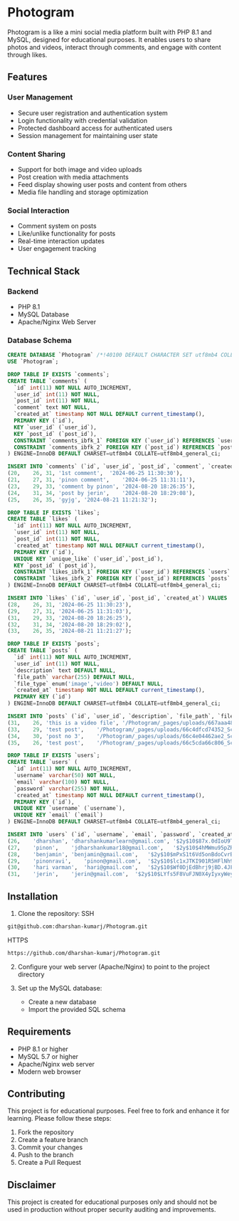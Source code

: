 # Photogram

Photogram is a like a mini social media platform built with PHP 8.1 and MySQL, designed for educational purposes. It enables users to share photos and videos, interact through comments, and engage with content through likes.

## Features

### User Management
- Secure user registration and authentication system
- Login functionality with credential validation
- Protected dashboard access for authenticated users
- Session management for maintaining user state

### Content Sharing
- Support for both image and video uploads
- Post creation with media attachments
- Feed display showing user posts and content from others
- Media file handling and storage optimization

### Social Interaction
- Comment system on posts
- Like/unlike functionality for posts
- Real-time interaction updates
- User engagement tracking

## Technical Stack

### Backend
- PHP 8.1
- MySQL Database
- Apache/Nginx Web Server

### Database Schema
```sql
CREATE DATABASE `Photogram` /*!40100 DEFAULT CHARACTER SET utf8mb4 COLLATE utf8mb4_general_ci */;
USE `Photogram`;

DROP TABLE IF EXISTS `comments`;
CREATE TABLE `comments` (
  `id` int(11) NOT NULL AUTO_INCREMENT,
  `user_id` int(11) NOT NULL,
  `post_id` int(11) NOT NULL,
  `comment` text NOT NULL,
  `created_at` timestamp NOT NULL DEFAULT current_timestamp(),
  PRIMARY KEY (`id`),
  KEY `user_id` (`user_id`),
  KEY `post_id` (`post_id`),
  CONSTRAINT `comments_ibfk_1` FOREIGN KEY (`user_id`) REFERENCES `users` (`id`),
  CONSTRAINT `comments_ibfk_2` FOREIGN KEY (`post_id`) REFERENCES `posts` (`id`)
) ENGINE=InnoDB DEFAULT CHARSET=utf8mb4 COLLATE=utf8mb4_general_ci;

INSERT INTO `comments` (`id`, `user_id`, `post_id`, `comment`, `created_at`) VALUES
(20,	26,	31,	'1st comment',	'2024-06-25 11:30:30'),
(21,	27,	31,	'pinon comment',	'2024-06-25 11:31:11'),
(23,	29,	33,	'comment by pinon',	'2024-08-20 18:26:35'),
(24,	31,	34,	'post by jerin',	'2024-08-20 18:29:08'),
(25,	26,	35,	'gyjg',	'2024-08-21 11:21:32');

DROP TABLE IF EXISTS `likes`;
CREATE TABLE `likes` (
  `id` int(11) NOT NULL AUTO_INCREMENT,
  `user_id` int(11) NOT NULL,
  `post_id` int(11) NOT NULL,
  `created_at` timestamp NOT NULL DEFAULT current_timestamp(),
  PRIMARY KEY (`id`),
  UNIQUE KEY `unique_like` (`user_id`,`post_id`),
  KEY `post_id` (`post_id`),
  CONSTRAINT `likes_ibfk_1` FOREIGN KEY (`user_id`) REFERENCES `users` (`id`),
  CONSTRAINT `likes_ibfk_2` FOREIGN KEY (`post_id`) REFERENCES `posts` (`id`)
) ENGINE=InnoDB DEFAULT CHARSET=utf8mb4 COLLATE=utf8mb4_general_ci;

INSERT INTO `likes` (`id`, `user_id`, `post_id`, `created_at`) VALUES
(28,	26,	31,	'2024-06-25 11:30:23'),
(29,	27,	31,	'2024-06-25 11:31:03'),
(31,	29,	33,	'2024-08-20 18:26:25'),
(32,	31,	34,	'2024-08-20 18:29:02'),
(33,	26,	35,	'2024-08-21 11:21:27');

DROP TABLE IF EXISTS `posts`;
CREATE TABLE `posts` (
  `id` int(11) NOT NULL AUTO_INCREMENT,
  `user_id` int(11) NOT NULL,
  `description` text DEFAULT NULL,
  `file_path` varchar(255) DEFAULT NULL,
  `file_type` enum('image','video') DEFAULT NULL,
  `created_at` timestamp NOT NULL DEFAULT current_timestamp(),
  PRIMARY KEY (`id`)
) ENGINE=InnoDB DEFAULT CHARSET=utf8mb4 COLLATE=utf8mb4_general_ci;

INSERT INTO `posts` (`id`, `user_id`, `description`, `file_path`, `file_type`, `created_at`) VALUES
(31,	26,	'this is a video file',	'/Photogram/_pages/uploads/667aaa489bb75_Screenshot from 2024-06-25 16-25-11.png',	'image',	'2024-06-25 11:30:16'),
(33,	29,	'test post',	'/Photogram/_pages/uploads/66c4dfcd74352_Screenshot from 2024-08-16 17-39-17.png',	'image',	'2024-08-20 18:26:21'),
(34,	30,	'post no 3',	'/Photogram/_pages/uploads/66c4e04462ae2_Screenshot from 2024-08-16 17-39-41.png',	'image',	'2024-08-20 18:28:20'),
(35,	26,	'test post',	'/Photogram/_pages/uploads/66c5cda66c806_Screenshot from 2024-08-20 23-53-45.png',	'image',	'2024-08-21 11:21:10');

DROP TABLE IF EXISTS `users`;
CREATE TABLE `users` (
  `id` int(11) NOT NULL AUTO_INCREMENT,
  `username` varchar(50) NOT NULL,
  `email` varchar(100) NOT NULL,
  `password` varchar(255) NOT NULL,
  `created_at` timestamp NOT NULL DEFAULT current_timestamp(),
  PRIMARY KEY (`id`),
  UNIQUE KEY `username` (`username`),
  UNIQUE KEY `email` (`email`)
) ENGINE=InnoDB DEFAULT CHARSET=utf8mb4 COLLATE=utf8mb4_general_ci;

INSERT INTO `users` (`id`, `username`, `email`, `password`, `created_at`) VALUES
(26,	'dharshan',	'dharshankumarlearn@gmail.com',	'$2y$10$87x.0dIoU9TSl8woC.sj9.uQrAMXxM19kPS64Z5xFUnyz.88ww/he',	'2024-06-25 11:29:28'),
(27,	'pinon',	'jdharshankumar18@gmail.com',	'$2y$10$4hMWmu95pZR7R6DTfp/TXuMd6OB3Mv9B1L1hqCPG5cWr03eb718ka',	'2024-06-25 11:30:53'),
(28,	'benjamin',	'benjamin@gmail.com',	'$2y$10$mPxS1t6Vd5onBdoCvrBi2uFOvWqDWZNYW3HSOGtXBd.lUzJQBIUJ.',	'2024-08-20 18:15:55'),
(29,	'pinonravi',	'pinon@gmail.com',	'$2y$10$lc1xJTKI901R5HFlNh9ewOol.D15vC4RFXn31sZJNiPHtIpN5ZrRG',	'2024-08-20 18:24:11'),
(30,	'hari varman',	'hari@gmail.com',	'$2y$10$Wf0DjEdBhrj9jBD.4JFkIemR.rzBe4qrx5dJbqnRSs99LyoKTyRgi',	'2024-08-20 18:27:13'),
(31,	'jerin',	'jerin@gmail.com',	'$2y$10$LYfs5F8VuFJN0X4yIyxyWeyrs8FBFsEQlGmwI/bSNvCUProT21YQi',	'2024-08-20 18:28:38');
```

## Installation

1. Clone the repository:
   SSH 
```bash
git@github.com:dharshan-kumarj/Photogram.git
```
   HTTPS 
```bash
https://github.com/dharshan-kumarj/Photogram.git
```

2. Configure your web server (Apache/Nginx) to point to the project directory

3. Set up the MySQL database:
   - Create a new database
   - Import the provided SQL schema


## Requirements

- PHP 8.1 or higher
- MySQL 5.7 or higher
- Apache/Nginx web server
- Modern web browser

## Contributing

This project is for educational purposes. Feel free to fork and enhance it for learning. Please follow these steps:

1. Fork the repository
2. Create a feature branch
3. Commit your changes
4. Push to the branch
5. Create a Pull Request



## Disclaimer

This project is created for educational purposes only and should not be used in production without proper security auditing and improvements.
